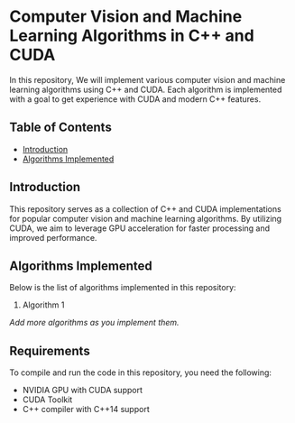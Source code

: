 # Computer Vision and Machine Learning Algorithms in C++ and CUDA

In this repository, We will implement various computer vision and machine learning algorithms using C++ and CUDA. Each algorithm is implemented with a goal to get experience with CUDA and modern C++ features.

## Table of Contents

- [Introduction](#introduction)
- [Algorithms Implemented](#algorithms-implemented)

## Introduction

This repository serves as a collection of C++ and CUDA implementations for popular computer vision and machine learning algorithms. By utilizing CUDA, we aim to leverage GPU acceleration for faster processing and improved performance.

## Algorithms Implemented

Below is the list of algorithms implemented in this repository:

1. Algorithm 1
   
*Add more algorithms as you implement them.*

## Requirements

To compile and run the code in this repository, you need the following:

- NVIDIA GPU with CUDA support
- CUDA Toolkit
- C++ compiler with C++14 support